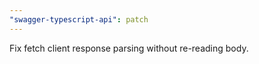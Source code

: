 ```yaml
---
"swagger-typescript-api": patch
---
```


Fix fetch client response parsing without re-reading body.
